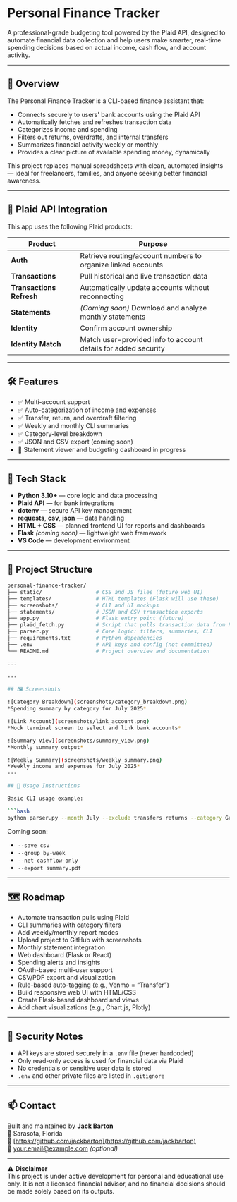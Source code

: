 # Personal Finance Tracker

A professional-grade budgeting tool powered by the Plaid API, designed to automate financial data collection and help users make smarter, real-time spending decisions based on actual income, cash flow, and account activity.

---

## 💼 Overview

The Personal Finance Tracker is a CLI-based finance assistant that:

- Connects securely to users' bank accounts using the Plaid API  
- Automatically fetches and refreshes transaction data  
- Categorizes income and spending  
- Filters out returns, overdrafts, and internal transfers  
- Summarizes financial activity weekly or monthly  
- Provides a clear picture of available spending money, dynamically  

This project replaces manual spreadsheets with clean, automated insights — ideal for freelancers, families, and anyone seeking better financial awareness.

---

## 🔗 Plaid API Integration

This app uses the following Plaid products:

| Product                  | Purpose                                                                |
|--------------------------|------------------------------------------------------------------------|
| **Auth**                 | Retrieve routing/account numbers to organize linked accounts           |
| **Transactions**         | Pull historical and live transaction data                              |
| **Transactions Refresh** | Automatically update accounts without reconnecting                     |
| **Statements**           | *(Coming soon)* Download and analyze monthly statements                |
| **Identity**             | Confirm account ownership                                              |
| **Identity Match**       | Match user-provided info to account details for added security         |

---

## 🛠 Features

- ✅ Multi-account support  
- ✅ Auto-categorization of income and expenses  
- ✅ Transfer, return, and overdraft filtering  
- ✅ Weekly and monthly CLI summaries  
- ✅ Category-level breakdown  
- ✅ JSON and CSV export (coming soon)  
- 🚧 Statement viewer and budgeting dashboard in progress  

---

## 🔧 Tech Stack

- **Python 3.10+** — core logic and data processing  
- **Plaid API** — for bank integrations  
- **dotenv** — secure API key management  
- **requests**, **csv**, **json** — data handling  
- **HTML + CSS** — planned frontend UI for reports and dashboards  
- **Flask** *(coming soon)* — lightweight web framework  
- **VS Code** — development environment  

---

## 📁 Project Structure

```bash
personal-finance-tracker/
├── static/                 # CSS and JS files (future web UI)
├── templates/              # HTML templates (Flask will use these)
├── screenshots/            # CLI and UI mockups
├── statements/             # JSON and CSV transaction exports
├── app.py                  # Flask entry point (future)
├── plaid_fetch.py          # Script that pulls transaction data from Plaid API
├── parser.py               # Core logic: filters, summaries, CLI
├── requirements.txt        # Python dependencies
├── .env                    # API keys and config (not committed)
└── README.md               # Project overview and documentation

---

---

## 🖼️ Screenshots

![Category Breakdown](screenshots/category_breakdown.png)  
*Spending summary by category for July 2025*

![Link Account](screenshots/link_account.png)  
*Mock terminal screen to select and link bank accounts*

![Summary View](screenshots/summary_view.png)  
*Monthly summary output*

![Weekly Summary](screenshots/weekly_summary.png)  
*Weekly income and expenses for July 2025*
---

## 📄 Usage Instructions

Basic CLI usage example:

```bash
python parser.py --month July --exclude transfers returns --category Groceries
```

Coming soon:

- `--save csv`  
- `--group by-week`  
- `--net-cashflow-only`  
- `--export summary.pdf`

---

## 🗺 Roadmap

- Automate transaction pulls using Plaid  
- CLI summaries with category filters  
- Add weekly/monthly report modes  
- Upload project to GitHub with screenshots  
- Monthly statement integration  
- Web dashboard (Flask or React)  
- Spending alerts and insights  
- OAuth-based multi-user support  
- CSV/PDF export and visualization  
- Rule-based auto-tagging (e.g., Venmo = “Transfer”)  
- Build responsive web UI with HTML/CSS  
- Create Flask-based dashboard and views  
- Add chart visualizations (e.g., Chart.js, Plotly)

---

## 🔐 Security Notes

- API keys are stored securely in a `.env` file (never hardcoded)  
- Only read-only access is used for financial data via Plaid  
- No credentials or sensitive user data is stored  
- `.env` and other private files are listed in `.gitignore`

---

## 📫 Contact

Built and maintained by **Jack Barton**  
📍 Sarasota, Florida  
🔗 [https://github.com/jackbarton](https://github.com/jackbarton)  
📧 your.email@example.com *(optional)*

---

⚠️ **Disclaimer**  
This project is under active development for personal and educational use only. It is not a licensed financial advisor, and no financial decisions should be made solely based on its outputs.

